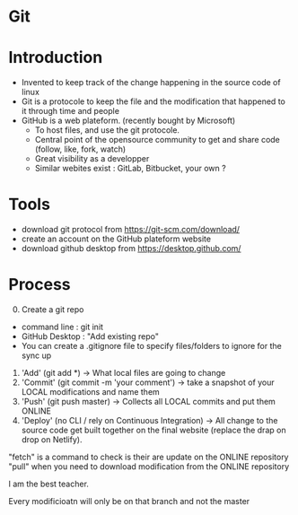 # Git

# Introduction

- Invented to keep track of the change happening in the source code of linux
- Git is a protocole to keep the file and the modification that happened to it through time and people
- GitHub is a web plateform. (recently bought by Microsoft)
  - To host files, and use the git protocole.
  - Central point of the opensource community to get and share code (follow, like, fork, watch)
  - Great visibility as a developper
  - Similar webites exist : GitLab, Bitbucket, your own ?

# Tools

- download git protocol from https://git-scm.com/download/
- create an account on the GitHub plateform website
- download github desktop from https://desktop.github.com/

# Process
0. Create a git repo
  - command line : git init
  - GitHub Desktop : "Add existing repo"
  - You can create a .gitignore file to specify files/folders to ignore for the sync up

1. 'Add' (git add *) -> What local files are going to change
2. 'Commit' (git commit -m 'your comment') -> take a snapshot of your LOCAL modifications and name them
3. 'Push' (git push master) -> Collects all LOCAL commits and put them ONLINE
4. 'Deploy' (no CLI / rely on Continuous Integration) -> All change to the source code get built together on the final website (replace the drap on drop on Netlify).

"fetch" is a command to check is their are update on the ONLINE repository
"pull" when you need to download modification from the ONLINE repository


I am the best teacher.

Every modificioatn will only be on that branch and not the master